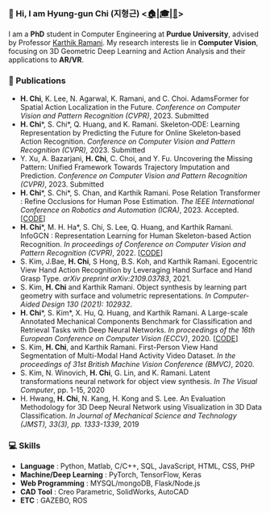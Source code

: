 ### :wave: Hi, I am Hyung-gun Chi (지형근) <[:house:](http://engineering.purdue.edu/people/hyung.gun.chi.1)|[:mortar_board:](https://scholar.google.com/citations?user=3_l59DIAAAAJ&hl=en)|[:page_facing_up:](http://stnoah1.github.io/files/CV.pdf)>

I am a **PhD** student in Computer Engineering at **Purdue University**, advised by Professor [Karthik Ramani](https://engineering.purdue.edu/cdesign/wp/). My research interests lie in **Computer Vision**, focusing on 3D Geometric Deep Learning and Action Analysis and their applications to **AR/VR**.


### :page_facing_up: Publications
- **H. Chi**, K. Lee, N. Agarwal, K. Ramani, and C. Choi. AdamsFormer for Spatial Action Localization in the Future. _Conference on Computer Vision and Pattern Recognition (CVPR)_, 2023. Submitted
- **H. Chi***, S. Chi*, Q. Huang, and K. Ramani. Skeleton‐ODE: Learning Representation by Predicting the Future for Online Skeleton‐based Action Recognition. _Conference on Computer Vision and Pattern Recognition (CVPR),_ 2023. Submitted
- Y. Xu, A. Bazarjani, **H. Chi**, C. Choi, and Y. Fu. Uncovering the Missing Pattern: Unified Framework Towards Trajectory Imputation and Prediction. _Conference on Computer Vision and Pattern Recognition (CVPR)_, 2023. Submitted
- **H. Chi***, S. Chi*, S. Chan, and Karthik Ramani. Pose Relation Transformer : Refine Occlusions for Human Pose Estimation. *The IEEE International Conference on Robotics and Automation (ICRA)*, 2023. Accepted. [[CODE](https://github.com/stnoah1/PORT)]
- **H. Chi***, M. H. Ha*, S. Chi, S. Lee, Q. Huang, and Karthik Ramani. InfoGCN : Representation Learning for Human Skeleton-based Action Recognition. *In proceedings of Conference on Computer Vision and Pattern Recognition (CVPR)*, 2022. [[CODE](https://github.com/stnoah1/infogcn)]
- S. Kim, J.Bae, **H. Chi**, S Hong, B.S. Koh, and Karthik Ramani. Egocentric View Hand Action Recognition by Leveraging Hand Surface and Hand Grasp Type. *arXiv preprint arXiv:2109.03783*, 2021.
- S. Kim, **H. Chi** and Karthik Ramani. Object synthesis by learning part geometry with surface and volumetric representations. *In Computer-Aided Design 130 (2021): 102932*.
- **H. Chi***, S. Kim*, X. Hu, Q. Huang, and Karthik Ramani. A Large-scale Annotated Mechanical Components Benchmark for Classification and Retrieval Tasks with Deep Neural Networks. *In proceedings of the 16th European Conference on Computer Vision (ECCV)*, 2020. [[CODE](https://github.com/stnoah1/mcb)]
- S. Kim, **H. Chi**, and Karthik Ramani. First-Person View Hand Segmentation of Multi-Modal Hand Activity Video Dataset. *In the proceedings of 31st British Machine Vision Conference (BMVC)*, 2020.
- S. Kim, N. Winovich, **H. Chi**, G. Lin, and K. Ramani. Latent transformations neural network for object view synthesis. *In The Visual Computer*, pp. 1-15, 2020
- H. Hwang, **H. Chi**, N. Kang, H. Kong and S. Lee. An Evaluation Methodology for 3D Deep Neural Network using Visualization in 3D Data Classification. *In Journal of Mechanical Science and Technology (JMST), 33(3), pp. 1333-1339*, 2019


### :computer: Skills
- **Language** : Python, Matlab, C/C++, SQL, JavaScript, HTML, CSS, PHP
- **Machine/Deep Learning** : PyTorch, TensorFlow, Keras
- **Web Programming** : MYSQL/mongoDB, Flask/Node.js
- **CAD Tool** : Creo Parametric, SolidWorks, AutoCAD
- **ETC** : GAZEBO, ROS

<!-- [![Hyung-gun's GitHub stats](https://github-readme-stats-sigma-five.vercel.app/api?username=stnoah1)](https://github.com/anuraghazra/github-readme-stats&show_icons=true&theme=radical) -->
 
